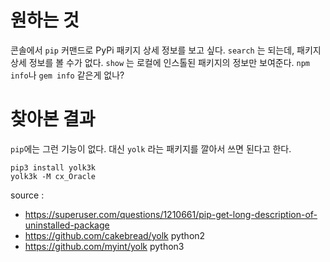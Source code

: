 
# 원하는 것

콘솔에서 `pip` 커맨드로 PyPi 패키지 상세 정보를 보고 싶다. `search` 는 되는데, 패키지 상세 정보를 볼 수가 없다. `show` 는 로컬에 인스톨된 패키지의 정보만 보여준다. `npm info`나 `gem info` 같은게 없나?

# 찾아본 결과

`pip`에는 그런 기능이 없다.  대신 `yolk` 라는 패키지를 깔아서 쓰면 된다고 한다.

```
pip3 install yolk3k
yolk3k -M cx_Oracle
```

source :

- https://superuser.com/questions/1210661/pip-get-long-description-of-uninstalled-package
- https://github.com/cakebread/yolk python2
- https://github.com/myint/yolk python3
